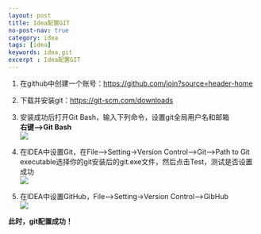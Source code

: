 ```yaml
---
layout: post
title: Idea配置GIT
no-post-nav: true
category: idea
tags: [idea]
keywords: idea,git
excerpt : Idea配置GIT
---
```

1. 在github中创建一个账号：https://github.com/join?source=header-home
2. 下载并安装git：https://git-scm.com/downloads
3. 安装成功后打开Git Bash，输入下列命令，设置git全局用户名和邮箱<br/>
<strong> 右键-->Git Bash </strong> <br/>
![](https://luopengfei3000.github.io/assets/images/2019/article/2019-03-15-idea-git/01.png)

4. 在IDEA中设置Git，在File-->Setting->Version Control-->Git-->Path to Git executable选择你的git安装后的git.exe文件，然后点击Test，测试是否设置成功<br/>
![](https://luopengfei3000.github.io/assets/images/2019/article/2019-03-15-idea-git/02.png)

5. 在IDEA中设置GitHub，File-->Setting->Version Control-->GibHub <br/>
![](https://luopengfei3000.github.io/assets/images/2019/article/2019-03-15-idea-git/03.png)

<strong>此时，git配置成功！</strong>